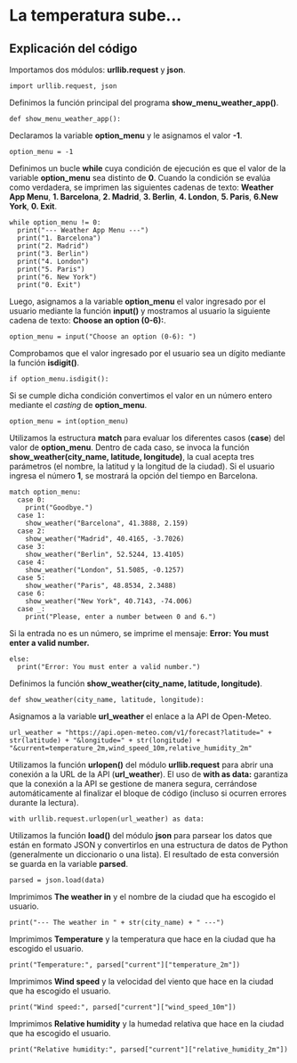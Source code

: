 # La temperatura sube...

## Explicación del código

Importamos dos módulos: **urllib.request** y **json**.

`import urllib.request, json`

Definimos la función principal del programa **show_menu_weather_app()**.

`def show_menu_weather_app():`

Declaramos la variable **option_menu** y le asignamos el valor **-1**.

`option_menu = -1`

Definimos un bucle **while** cuya condición de ejecución es que el valor de la variable **option_menu** sea distinto de **0**. Cuando la condición se evalúa como verdadera, se imprimen las siguientes cadenas de texto: **Weather App Menu**, **1. Barcelona**, **2. Madrid**, **3. Berlin**, **4. London**, **5. Paris**, **6.New York**, **0. Exit**.

```
while option_menu != 0:
  print("--- Weather App Menu ---")
  print("1. Barcelona")
  print("2. Madrid")
  print("3. Berlin")
  print("4. London")
  print("5. Paris")
  print("6. New York")
  print("0. Exit")
```

Luego, asignamos a la variable **option_menu** el valor ingresado por el usuario mediante la función **input()** y mostramos al usuario la siguiente cadena de texto: **Choose an option (0-6):**.

`option_menu = input("Choose an option (0-6): ")`

Comprobamos que el valor ingresado por el usuario sea un dígito mediante la función **isdigit()**.

`if option_menu.isdigit():`

Si se cumple dicha condición convertimos el valor en un número entero mediante el *casting* de **option_menu**.

`option_menu = int(option_menu)`

Utilizamos la estructura **match** para evaluar los diferentes casos (**case**) del valor de **option_menu**. Dentro de cada caso, se invoca la función **show_weather(city_name, latitude, longitude)**, la cual acepta tres parámetros (el nombre, la latitud y la longitud de la ciudad). Si el usuario ingresa el número **1**, se mostrará la opción del tiempo en Barcelona.

```
match option_menu:
  case 0:
    print("Goodbye.")
  case 1:
    show_weather("Barcelona", 41.3888, 2.159)
  case 2:
    show_weather("Madrid", 40.4165, -3.7026)
  case 3:
    show_weather("Berlin", 52.5244, 13.4105)
  case 4:
    show_weather("London", 51.5085, -0.1257)
  case 5:
    show_weather("Paris", 48.8534, 2.3488)
  case 6:
    show_weather("New York", 40.7143, -74.006)
  case _:
    print("Please, enter a number between 0 and 6.")
```

Si la entrada no es un número, se imprime el mensaje: **Error: You must enter a valid number.**

```
else:
  print("Error: You must enter a valid number.")
```

Definimos la función **show_weather(city_name, latitude, longitude)**.

`def show_weather(city_name, latitude, longitude):`

Asignamos a la variable **url_weather** el enlace a la API de Open-Meteo.

`url_weather = "https://api.open-meteo.com/v1/forecast?latitude=" + str(latitude) + "&longitude=" + str(longitude) + "&current=temperature_2m,wind_speed_10m,relative_humidity_2m"`

Utilizamos la función **urlopen()** del módulo **urllib.request** para abrir una conexión a la URL de la API (**url_weather**). El uso de **with as data:** garantiza que la conexión a la API se gestione de manera segura, cerrándose automáticamente al finalizar el bloque de código (incluso si ocurren errores durante la lectura).

`with urllib.request.urlopen(url_weather) as data:`

Utilizamos la función **load()** del módulo **json** para parsear los datos que están en formato JSON y convertirlos en una estructura de datos de Python (generalmente un diccionario o una lista). El resultado de esta conversión se guarda en la variable **parsed**.

`parsed = json.load(data)`

Imprimimos **The weather in** y el nombre de la ciudad que ha escogido el usuario.

`print("--- The weather in " + str(city_name) + " ---")`

Imprimimos **Temperature** y la temperatura que hace en la ciudad que ha escogido el usuario.

`print("Temperature:", parsed["current"]["temperature_2m"])`

Imprimimos **Wind speed** y la velocidad del viento que hace en la ciudad que ha escogido el usuario.

`print("Wind speed:", parsed["current"]["wind_speed_10m"])`

Imprimimos **Relative humidity** y la humedad relativa que hace en la ciudad que ha escogido el usuario.

`print("Relative humidity:", parsed["current"]["relative_humidity_2m"])`




